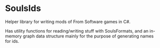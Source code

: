 # SoulsIds

Helper library for writing mods of From Software games in C#.

Has utility functions for reading/writing stuff with SoulsFormats, and an
in-memory graph data structure mainly for the purpose of generating names for
ids.

